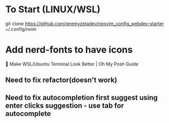 # To Start (LINUX/WSL)
git clone https://github.com/jeremyzetadev/neovim_config_webdev-starter ~/.config/nvim
# Add nerd-fonts to have icons
🎨 Make WSL/Ubuntu Terminal Look Better | Oh My Posh Guide

## Need to fix refactor(doesn't work)
## Need to fix autocompletion first suggest using enter clicks suggestion - use tab for autocomplete
